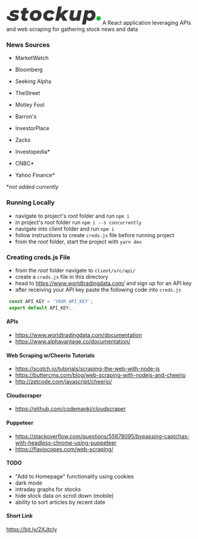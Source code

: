 <!-- ![alt text](./client/src/assets/StockupLogo.png "Stockup") -->
<img src="./client/src/assets/StockupLogo.png" width="250">
A React application leveraging APIs and web scraping for gathering stock news and data

### News Sources
- MarketWatch
- Bloomberg
- Seeking Alpha
- TheStreet
- Motley Fool
- Barron's
- InvestorPlace
- Zacks

- Investopedia*
- CNBC*
- Yahoo Finance*

**not added currently*

### Running Locally 
- navigate to project's *root* folder and run ```npm i```
- in project's *root* folder run ```npm i --s concurrently```
- navigate into *client* folder and run ```npm i```
- follow instructions to create ```creds.js``` file before running project
- from the *root* folder, start the project with ```yarn dev```

### Creating creds.js File
- from the *root* folder navigate to `client/src/api/`
- create a `creds.js` file in this directory
- head to https://www.worldtradingdata.com/ and sign up for an API key
- after receiving your API key paste the following code into `creds.js`
```javascript
 const API_KEY = 'YOUR_API_KEY';	
 export default API_KEY; 
```

#### APIs
- https://www.worldtradingdata.com/documentation
- https://www.alphavantage.co/documentation/

#### Web Scraping w/Cheerio Tutorials
- https://scotch.io/tutorials/scraping-the-web-with-node-js
- https://buttercms.com/blog/web-scraping-with-nodejs-and-cheerio
- http://zetcode.com/javascript/cheerio/

#### Cloudscraper
- https://github.com/codemanki/cloudscraper

#### Puppeteer 
- https://stackoverflow.com/questions/55678095/bypassing-captchas-with-headless-chrome-using-puppeteer
- https://flaviocopes.com/web-scraping/

#### TODO
- "Add to Homepage" functionality using cookies
- dark mode
- intraday graphs for stocks
- hide stock data on scroll down (mobile)
- ability to sort articles by recent date

#### Short Link
https://bit.ly/2XJtcly
